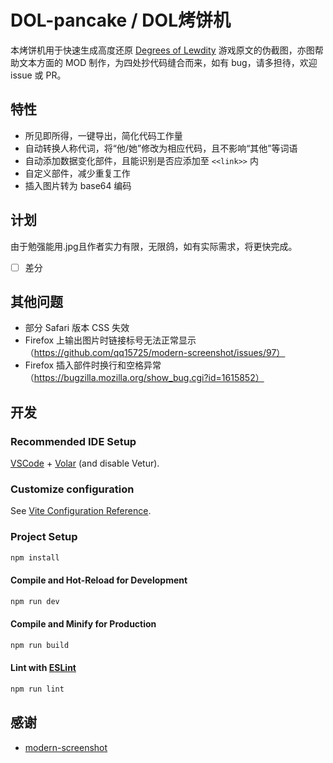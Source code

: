 # DOL-pancake / DOL烤饼机

本烤饼机用于快速生成高度还原 [Degrees of Lewdity](https://www.vrelnir.com/) 游戏原文的伪截图，亦图帮助文本方面的 MOD 制作，为四处抄代码缝合而来，如有 bug，请多担待，欢迎 issue 或 PR。

## 特性
- 所见即所得，一键导出，简化代码工作量
- 自动转换人称代词，将“他/她”修改为相应代码，且不影响“其他”等词语
- 自动添加数据变化部件，且能识别是否应添加至 `<<link>>` 内
- 自定义部件，减少重复工作
- 插入图片转为 base64 编码

## 计划
由于勉强能用.jpg且作者实力有限，无限鸽，如有实际需求，将更快完成。
- [ ] 差分

## 其他问题
- 部分 Safari 版本 CSS 失效
- Firefox 上输出图片时链接标号无法正常显示（https://github.com/qq15725/modern-screenshot/issues/97）
- Firefox 插入部件时换行和空格异常（https://bugzilla.mozilla.org/show_bug.cgi?id=1615852）

## 开发
### Recommended IDE Setup

[VSCode](https://code.visualstudio.com/) + [Volar](https://marketplace.visualstudio.com/items?itemName=Vue.volar) (and disable Vetur).

### Customize configuration

See [Vite Configuration Reference](https://vitejs.dev/config/).

### Project Setup

```sh
npm install
```

#### Compile and Hot-Reload for Development

```sh
npm run dev
```

#### Compile and Minify for Production

```sh
npm run build
```

#### Lint with [ESLint](https://eslint.org/)

```sh
npm run lint
```
## 感谢
- [modern-screenshot](https://github.com/qq15725/modern-screenshot)
